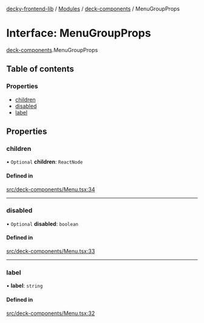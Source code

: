 [decky-frontend-lib](../README.md) / [Modules](../modules.md) / [deck-components](../modules/deck_components.md) / MenuGroupProps

# Interface: MenuGroupProps

[deck-components](../modules/deck_components.md).MenuGroupProps

## Table of contents

### Properties

- [children](deck_components.MenuGroupProps.md#children)
- [disabled](deck_components.MenuGroupProps.md#disabled)
- [label](deck_components.MenuGroupProps.md#label)

## Properties

### children

• `Optional` **children**: `ReactNode`

#### Defined in

[src/deck-components/Menu.tsx:34](https://github.com/SteamDeckHomebrew/decky-frontend-lib/blob/82f604a/src/deck-components/Menu.tsx#L34)

___

### disabled

• `Optional` **disabled**: `boolean`

#### Defined in

[src/deck-components/Menu.tsx:33](https://github.com/SteamDeckHomebrew/decky-frontend-lib/blob/82f604a/src/deck-components/Menu.tsx#L33)

___

### label

• **label**: `string`

#### Defined in

[src/deck-components/Menu.tsx:32](https://github.com/SteamDeckHomebrew/decky-frontend-lib/blob/82f604a/src/deck-components/Menu.tsx#L32)
